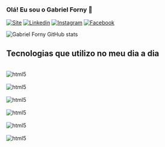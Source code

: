 ### Olá! Eu sou o Gabriel Forny 👋

[![Site](https://img.shields.io/website?label=gfmtech.com.br&style=for-the-badge&url=https://gfmtech.com.br)](https://gfmtech.com.br)
[![Linkedin](https://img.shields.io/badge/LinkedIn-0077B5?style=for-the-badge&logo=linkedin&logoColor=white)](https://www.linkedin.com/in/gabriel-forny-501439132/)
[![Instagram](https://img.shields.io/badge/Instagram-E4405F?style=for-the-badge&logo=instagram&logoColor=white)](https://www.instagram.com/gabrielforny/)
[![Facebook](https://img.shields.io/badge/Facebook-1877F2?style=for-the-badge&logo=facebook&logoColor=white)](https://www.facebook.com/gf097)

![Gabriel Forny GitHub stats](https://github-readme-stats.vercel.app/api?username=gabrielforny&show_icons=true&theme=highcontrast)
 
 ## Tecnologias que utilizo no meu dia a dia

 <div style="display: inline_block"><br/>
    <img align="center" alt="html5" src="https://img.shields.io/badge/HTML-239120?style=for-the-badge&logo=html5&logoColor=white" />
 </div> 
 <div style="display: inline_block"><br/>
    <img align="center" alt="html5" src="https://img.shields.io/badge/CSS-239120?&style=for-the-badge&logo=css3&logoColor=white" />
 </div>
<div style="display: inline_block"><br/>
    <img align="center" alt="html5" src="https://img.shields.io/badge/PHP-777BB4?style=for-the-badge&logo=php&logoColor=white" />
 </div>
 <div style="display: inline_block"><br/>
    <img align="center" alt="html5" src="https://img.shields.io/badge/JavaScript-F7DF1E?style=for-the-badge&logo=javascript&logoColor=black" />
 </div>
 <div style="display: inline_block"><br/>
    <img align="center" alt="html5" src="https://img.shields.io/badge/C%23-239120?style=for-the-badge&logo=c-sharp&logoColor=white" />
 </div>
 <div style="display: inline_block"><br/>
    <img align="center" alt="html5" src="https://img.shields.io/badge/Python-3776AB?style=for-the-badge&logo=python&logoColor=white" />
 </div>
